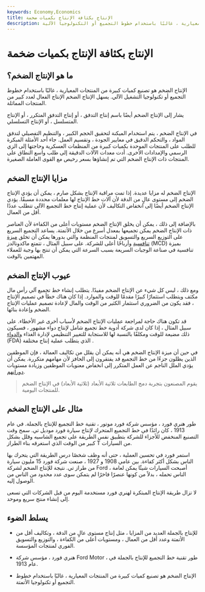 ```yaml
---
keywords: Economy,Economics
title: الإنتاج بكثافة الإنتاج بكميات ضخمة
description: الإنتاج الضخم هو تصنيع كميات كبيرة من المنتجات المعيارية ، غالبًا باستخدام خطوط التجميع أو التكنولوجيا الآلية.
---
```


# الإنتاج بكثافة الإنتاج بكميات ضخمة
## ما هو الإنتاج الضخم؟

الإنتاج الضخم هو تصنيع كميات كبيرة من المنتجات المعيارية ، غالبًا باستخدام خطوط التجميع أو تكنولوجيا التشغيل الآلي. يسهل الإنتاج الضخم الإنتاج الفعال لعدد كبير من المنتجات المماثلة.

يشار إلى الإنتاج الضخم أيضًا باسم إنتاج التدفق ، أو إنتاج التدفق المتكرر ، أو الإنتاج المتسلسل ، أو الإنتاج التسلسلي.

في الإنتاج الضخم ، يتم استخدام الميكنة لتحقيق الحجم الكبير ، والتنظيم التفصيلي لتدفق المواد ، والتحكم الدقيق في معايير الجودة ، وتقسيم العمل. جاء أحد الأمثلة المبكرة للطلب على المنتجات الموحدة بكميات كبيرة من المنظمات العسكرية وحاجتها إلى الزي الرسمي والإمدادات الأخرى. أدت معدات الآلات الدقيقة إلى طلب واسع النطاق على المنتجات ذات الإنتاج الضخم التي تم إنشاؤها بسعر رخيص مع القوى العاملة الصغيرة.

## مزايا الإنتاج الضخم

الإنتاج الضخم له مزايا عديدة. إذا تمت مراقبة الإنتاج بشكل صارم ، يمكن أن يؤدي الإنتاج الضخم إلى مستوى عالٍ من الدقة لأن آلات خط الإنتاج لها معلمات محددة مسبقًا. يؤدي الإنتاج الضخم أيضًا إلى انخفاض التكاليف لأن عملية إنتاج خط التجميع الآلي تتطلب عددًا أقل من العمال.

بالإضافة إلى ذلك ، يمكن أن يخلق الإنتاج الضخم مستويات أعلى من الكفاءة لأن العناصر ذات الإنتاج الضخم يمكن تجميعها بمعدل أسرع من خلال الأتمتة. يساعد التجميع السريع على التوزيع السريع والتسويق لمنتجات المنظمة والتي بدورها يمكن أن تخلق [ميزة تنافسية](/competitive_advantage) وأرباحًا أعلى للشركة. على سبيل المثال ، تتمتع ماكدونالدز (MCD) بميزة تنافسية في صناعة الوجبات السريعة بسبب السرعة التي يمكن أن تنتج بها وجبة للعملاء المهتمين بالوقت.

## عيوب الإنتاج الضخم

ومع ذلك ، ليس كل شيء عن الإنتاج الضخم مفيدًا. يتطلب إنشاء خط تجميع آلي رأس مال مكثف ويتطلب استثمارًا كبيرًا مقدمًا للوقت والموارد. إذا كان هناك خطأ في تصميم الإنتاج ، فقد يكون من الضروري استثمار الكثير من الوقت والمال لإعادة تصميم عمليات الإنتاج الضخم وإعادة بنائها.

قد تكون هناك حاجة لمراجعة عمليات الإنتاج الضخم لأسباب أخرى غير الأخطاء. على سبيل المثال ، إذا كان لدى شركة أدوية خط تجميع شامل لإنتاج دواء مشهور ، فسيكون ذلك مضيعة للوقت ومكلفًا بالنسبة لها للاستجابة للتغيير التنظيمي لإدارة الغذاء [والدواء](/fda) (FDA) الذي يتطلب عملية إنتاج مختلفة .

في حين أن ميزة الإنتاج الضخم هي أنه يمكن أن يقلل من تكاليف العمالة ، فإن الموظفين الذين يظلون جزءًا من خط التجميع قد يفتقرون إلى الحافز لأن مهامهم متكررة. يمكن أن يؤدي الملل الناجم عن العمل المتكرر إلى انخفاض معنويات الموظفين وزيادة مستويات [دورانهم](/turnover).

> يقوم المصنعون بتجربة دمج الطابعات ثلاثية الأبعاد (ثلاثية الأبعاد) في الإنتاج الضخم للمنتجات اليومية.

>

## مثال على الإنتاج الضخم

طور هنري فورد ، مؤسس شركة فورد موتور ، تقنية خط التجميع للإنتاج بالجملة. في عام 1913 ، كان رائدًا في خط التجميع المتحرك لإنتاج سيارة فورد موديل تي. سمح وقت التصنيع المنخفض للأجزاء للشركة بتطبيق نفس الطريقة على تجميع الشاسيه وقلل بشكل كبير من الوقت الذي استغرقه بناء الطراز T من السيارات.

استمر فورد في تحسين العملية ، حتى أنه وظف شخصًا درس الطريقة التي يتحرك بها الناس بشكل أكثر كفاءة. بين عامي 1908 و 1927 ، صنعت شركة فورد 15 مليون سيارة من طراز تي. نتيجة للإنتاج الضخم لشركة Ford ، أصبحت السيارات شيئًا يمكن لعامة الناس تحمله ، بدلاً من كونها عنصرًا فاخرًا لم يتمكن سوى عدد محدود من الناس من الوصول إليه.

لا تزال طريقة الإنتاج المبتكرة لهنري فورد مستخدمة اليوم من قبل الشركات التي تسعى إلى إنشاء منتج سريع وموحد.

## يسلط الضوء

- للإنتاج بالجملة العديد من المزايا ، مثل إنتاج مستوى عالٍ من الدقة ، وتكاليف أقل من الأتمتة وعدد أقل من العمال ، ومستويات أعلى من الكفاءة ، والتوزيع والتسويق الفوري لمنتجات المؤسسة.

- هنري فورد ، مؤسس شركة Ford Motor ، طور تقنية خط التجميع للإنتاج بالجملة في عام 1913.

- الإنتاج الضخم هو تصنيع كميات كبيرة من المنتجات المعيارية ، غالبًا باستخدام خطوط التجميع أو تكنولوجيا الأتمتة.

